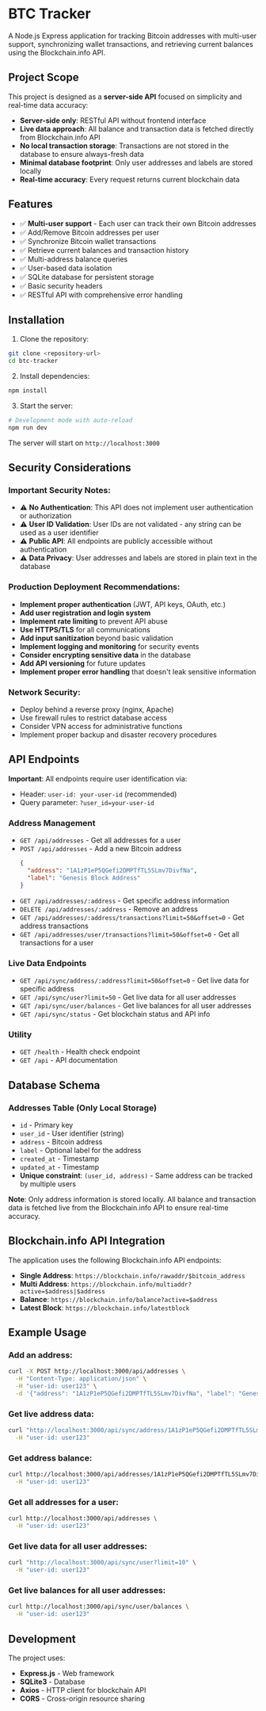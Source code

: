 # BTC Tracker

A Node.js Express application for tracking Bitcoin addresses with multi-user support, synchronizing wallet transactions, and retrieving current balances using the Blockchain.info API.

## Project Scope

This project is designed as a **server-side API** focused on simplicity and real-time data accuracy:

- **Server-side only**: RESTful API without frontend interface
- **Live data approach**: All balance and transaction data is fetched directly from Blockchain.info API
- **No local transaction storage**: Transactions are not stored in the database to ensure always-fresh data
- **Minimal database footprint**: Only user addresses and labels are stored locally
- **Real-time accuracy**: Every request returns current blockchain data

## Features

- ✅ **Multi-user support** - Each user can track their own Bitcoin addresses
- ✅ Add/Remove Bitcoin addresses per user
- ✅ Synchronize Bitcoin wallet transactions
- ✅ Retrieve current balances and transaction history
- ✅ Multi-address balance queries
- ✅ User-based data isolation
- ✅ SQLite database for persistent storage
- ✅ Basic security headers
- ✅ RESTful API with comprehensive error handling

## Installation

1. Clone the repository:
```bash
git clone <repository-url>
cd btc-tracker
```

2. Install dependencies:
```bash
npm install
```

3. Start the server:
```bash
# Development mode with auto-reload
npm run dev
```

The server will start on `http://localhost:3000`

## Security Considerations

### **Important Security Notes:**

- ⚠️ **No Authentication**: This API does not implement user authentication or authorization
- ⚠️ **User ID Validation**: User IDs are not validated - any string can be used as a user identifier
- ⚠️ **Public API**: All endpoints are publicly accessible without authentication
- ⚠️ **Data Privacy**: User addresses and labels are stored in plain text in the database

### **Production Deployment Recommendations:**

- **Implement proper authentication** (JWT, API keys, OAuth, etc.)
- **Add user registration and login system**
- **Implement rate limiting** to prevent API abuse
- **Use HTTPS/TLS** for all communications
- **Add input sanitization** beyond basic validation
- **Implement logging and monitoring** for security events
- **Consider encrypting sensitive data** in the database
- **Add API versioning** for future updates
- **Implement proper error handling** that doesn't leak sensitive information

### **Network Security:**

- Deploy behind a reverse proxy (nginx, Apache)
- Use firewall rules to restrict database access
- Consider VPN access for administrative functions
- Implement proper backup and disaster recovery procedures

## API Endpoints

**Important**: All endpoints require user identification via:
- Header: `user-id: your-user-id` (recommended)
- Query parameter: `?user_id=your-user-id`

### Address Management

- `GET /api/addresses` - Get all addresses for a user
- `POST /api/addresses` - Add a new Bitcoin address
  ```json
  {
    "address": "1A1zP1eP5QGefi2DMPTfTL5SLmv7DivfNa",
    "label": "Genesis Block Address"
  }
  ```
- `GET /api/addresses/:address` - Get specific address information
- `DELETE /api/addresses/:address` - Remove an address
- `GET /api/addresses/:address/transactions?limit=50&offset=0` - Get address transactions
- `GET /api/addresses/user/transactions?limit=50&offset=0` - Get all transactions for a user

### Live Data Endpoints

- `GET /api/sync/address/:address?limit=50&offset=0` - Get live data for specific address
- `GET /api/sync/user?limit=50` - Get live data for all user addresses  
- `GET /api/sync/user/balances` - Get live balances for all user addresses
- `GET /api/sync/status` - Get blockchain status and API info

### Utility

- `GET /health` - Health check endpoint
- `GET /api` - API documentation

## Database Schema

### Addresses Table (Only Local Storage)
- `id` - Primary key
- `user_id` - User identifier (string)
- `address` - Bitcoin address
- `label` - Optional label for the address
- `created_at` - Timestamp
- `updated_at` - Timestamp
- **Unique constraint**: `(user_id, address)` - Same address can be tracked by multiple users

**Note**: Only address information is stored locally. All balance and transaction data is fetched live from the Blockchain.info API to ensure real-time accuracy.

## Blockchain.info API Integration

The application uses the following Blockchain.info API endpoints:

- **Single Address**: `https://blockchain.info/rawaddr/$bitcoin_address`
- **Multi Address**: `https://blockchain.info/multiaddr?active=$address|$address`
- **Balance**: `https://blockchain.info/balance?active=$address`
- **Latest Block**: `https://blockchain.info/latestblock`

## Example Usage

### Add an address:
```bash
curl -X POST http://localhost:3000/api/addresses \
  -H "Content-Type: application/json" \
  -H "user-id: user123" \
  -d '{"address": "1A1zP1eP5QGefi2DMPTfTL5SLmv7DivfNa", "label": "Genesis"}'
```

### Get live address data:
```bash
curl "http://localhost:3000/api/sync/address/1A1zP1eP5QGefi2DMPTfTL5SLmv7DivfNa?limit=10" \
  -H "user-id: user123"
```

### Get address balance:
```bash
curl http://localhost:3000/api/addresses/1A1zP1eP5QGefi2DMPTfTL5SLmv7DivfNa \
  -H "user-id: user123"
```

### Get all addresses for a user:
```bash
curl http://localhost:3000/api/addresses \
  -H "user-id: user123"
```

### Get live data for all user addresses:
```bash
curl "http://localhost:3000/api/sync/user?limit=10" \
  -H "user-id: user123"
```

### Get live balances for all user addresses:
```bash
curl http://localhost:3000/api/sync/user/balances \
  -H "user-id: user123"
```

## Development

The project uses:
- **Express.js** - Web framework
- **SQLite3** - Database
- **Axios** - HTTP client for blockchain API
- **CORS** - Cross-origin resource sharing

